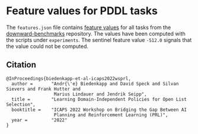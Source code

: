 # Feature values for PDDL tasks

The `features.json` file contains [feature
values](https://github.com/fawcettc/planning-features) for all tasks from
the [downward-benchmarks](https://github.com/aibasel/downward-benchmarks)
repository. The values have been computed with the scripts under
`experiments`. The sentinel feature value `-512.0` signals that the value
could not be computed.

## Citation

    @InProceedings{biedenkapp-et-al-icaps2022wsprl,
      author =       "Andr{\'e} Biedenkapp and David Speck and Silvan Sievers and Frank Hutter and
                      Marius Lindauer and Jendrik Seipp",
      title =        "Learning Domain-Independent Policies for Open List Selection",
      booktitle =    "ICAPS 2022 Workshop on Bridging the Gap Between AI
                      Planning and Reinforcement Learning (PRL)",
      year =         "2022"
    }
